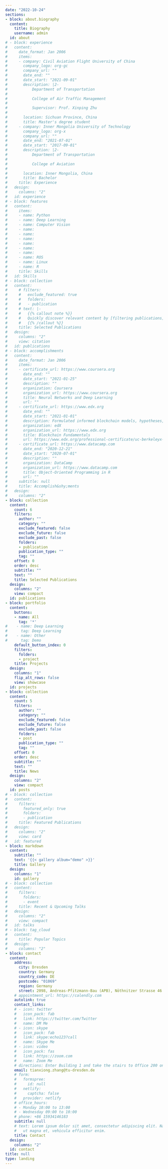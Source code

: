 ```yaml
---
date: "2022-10-24"
sections:
- block: about.biography
  content:
    title: Biography
    username: admin
  id: about
# - block: experience
#   content:
#     date_format: Jan 2006
#     items:
#     - company: Civil Aviation Flight University of China
#       company_logo: org-gc
#       company_url: ""
#       date_end: ""
#       date_start: "2021-09-01"
#       description: |2-
#           Department of Transportation
#           
#           College of Air Traffic Management
#           
#           Supervisor: Prof. Xinping Zhu
# 
#       location: Sichuan Province, China
#       title: Master's degree student
#     - company: Inner Mongolia University of Technology
#       company_logo: org-x
#       company_url: ""
#       date_end: "2021-07-01"
#       date_start: "2017-09-01"
#       description: |2-
#           Department of Transportation
#           
#           College of Aviation
#       
#       location: Inner Mongolia, China
#       title: Bachelor
#     title: Experience
#   design:
#     columns: "2"
#   id: experience
# - block: features
#   content:
#     items:
#     - name: Python
#     - name: Deep Learning
#     - name: Computer Vision
#     - name:
#     - name: 
#     - name: 
#     - name:
#     - name: 
#     - name: 
#     - name: ROS
#     - name: Linux
#     - name: R
#     title: Skills
#   id: Skills
# - block: collection
#   content:
#     # filters:
#     #   exclude_featured: true
#     #   folders:
#     #   - publication
#     # text: |-
#     #   {{% callout note %}}
#     #   Quickly discover relevant content by [filtering publications](./publication/).
#     #   {{% /callout %}}
#     title: Selected Publications
#   design:
#     columns: "2"
#     view: citation
#   id: publications
# - block: accomplishments
#   content:
#     date_format: Jan 2006
#     items:
#     - certificate_url: https://www.coursera.org
#       date_end: ""
#       date_start: "2021-01-25"
#       description: ""
#       organization: Coursera
#       organization_url: https://www.coursera.org
#       title: Neural Networks and Deep Learning
#       url: ""
#     - certificate_url: https://www.edx.org
#       date_end: ""
#       date_start: "2021-01-01"
#       description: Formulated informed blockchain models, hypotheses, and use cases.
#       organization: edX
#       organization_url: https://www.edx.org
#       title: Blockchain Fundamentals
#       url: https://www.edx.org/professional-certificate/uc-berkeleyx-blockchain-fundamentals
#     - certificate_url: https://www.datacamp.com
#       date_end: "2020-12-21"
#       date_start: "2020-07-01"
#       description: ""
#       organization: DataCamp
#       organization_url: https://www.datacamp.com
#       title: Object-Oriented Programming in R
#       url: ""
#     subtitle: null
#     title: Accomplish&shy;ments
#   design:
#     columns: "2"
- block: collection
  content:
    count: 6
    filters:
      author: ""
      category: ""
      exclude_featured: false
      exclude_future: false
      exclude_past: false
      folders:
      - publication
      publication_type: ""
      tag: ""
    offset: 0
    order: desc
    subtitle: ""
    text: ""
    title: Selected Publications
  design:
    columns: "2"
    view: compact
  id: publications
- block: portfolio
  content:
    buttons:
    - name: All
      tag: '*'
#    - name: Deep Learning
#      tag: Deep Learning
#    - name: Other
#      tag: Demo
    default_button_index: 0
    filters:
      folders:
      - project
    title: Projects
  design:
    columns: "1"
    flip_alt_rows: false
    view: showcase
  id: projects
- block: collection
  content:
    count: 5
    filters:
      author: ""
      category: ""
      exclude_featured: false
      exclude_future: false
      exclude_past: false
      folders:
      - post
      publication_type: ""
      tag: ""
    offset: 0
    order: desc
    subtitle: ""
    text: ""
    title: News
  design:
    columns: "2"
    view: compact
  id: posts
# - block: collection
#   content:
#     filters:
#       featured_only: true
#       folders:
#       - publication
#     title: Featured Publications
#   design:
#     columns: "2"
#     view: card
#   id: featured
- block: markdown
  content:
    subtitle: ""
    text: '{{< gallery album="demo" >}}'
    title: Gallery
  design:
    columns: "1"
    id: gallery
# - block: collection
#   content:
#     filters:
#       folders:
#       - event
#     title: Recent & Upcoming Talks
#   design:
#     columns: "2"
#     view: compact
#   id: talks
# - block: tag_cloud
#   content:
#     title: Popular Topics
#   design:
#     columns: "2"
- block: contact
  content:
    address:
      city: Dresden
      country: Germany
      country_code: DE
      postcode: "01069"
      region: Germany
      street: 2098, Andreas-Pfitzmann-Bau (APB), Nöthnitzer Strasse 46
    # appointment_url: https://calendly.com
    autolink: true
    contact_links:
    # - icon: twitter
    #   icon_pack: fab
    #   link: https://twitter.com/Twitter
    #   name: DM Me
    # - icon: skype
    #   icon_pack: fab
    #   link: skype:echo123?call
    #   name: Skype Me
    # - icon: video
    #   icon_pack: fas
    #   link: https://zoom.com
    #   name: Zoom Me
    # directions: Enter Building 1 and take the stairs to Office 200 on Floor 2
    email: tianxiong.zhang@tu-dresden.de
    # form:
    #   formspree:
    #     id: null
    #   netlify:
    #     captcha: false
    #   provider: netlify
    # office_hours:
    # - Monday 10:00 to 13:00
    # - Wednesday 09:00 to 10:00
    # phone: +86 15934146183
    subtitle: null
    # text: Lorem ipsum dolor sit amet, consectetur adipiscing elit. Nam mi diam, venenatis
    #   ut magna et, vehicula efficitur enim.
    title: Contact
  design:
    columns: "2"
  id: contact
title: null
type: landing
---
```

